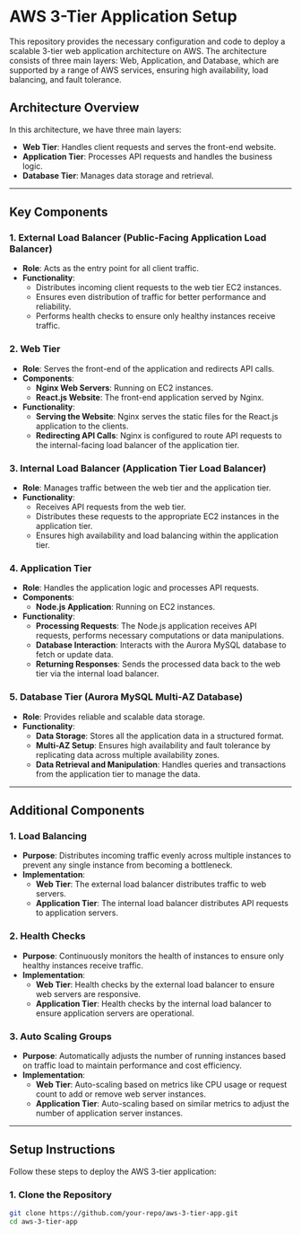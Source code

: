 # AWS 3-Tier Application Setup

This repository provides the necessary configuration and code to deploy a scalable 3-tier web application architecture on AWS. The architecture consists of three main layers: Web, Application, and Database, which are supported by a range of AWS services, ensuring high availability, load balancing, and fault tolerance.

## Architecture Overview

In this architecture, we have three main layers:

- **Web Tier**: Handles client requests and serves the front-end website.
- **Application Tier**: Processes API requests and handles the business logic.
- **Database Tier**: Manages data storage and retrieval.

---

## Key Components

### 1. External Load Balancer (Public-Facing Application Load Balancer)

- **Role**: Acts as the entry point for all client traffic.
- **Functionality**:
  - Distributes incoming client requests to the web tier EC2 instances.
  - Ensures even distribution of traffic for better performance and reliability.
  - Performs health checks to ensure only healthy instances receive traffic.

### 2. Web Tier

- **Role**: Serves the front-end of the application and redirects API calls.
- **Components**:
  - **Nginx Web Servers**: Running on EC2 instances.
  - **React.js Website**: The front-end application served by Nginx.
- **Functionality**:
  - **Serving the Website**: Nginx serves the static files for the React.js application to the clients.
  - **Redirecting API Calls**: Nginx is configured to route API requests to the internal-facing load balancer of the application tier.

### 3. Internal Load Balancer (Application Tier Load Balancer)

- **Role**: Manages traffic between the web tier and the application tier.
- **Functionality**:
  - Receives API requests from the web tier.
  - Distributes these requests to the appropriate EC2 instances in the application tier.
  - Ensures high availability and load balancing within the application tier.

### 4. Application Tier

- **Role**: Handles the application logic and processes API requests.
- **Components**:
  - **Node.js Application**: Running on EC2 instances.
- **Functionality**:
  - **Processing Requests**: The Node.js application receives API requests, performs necessary computations or data manipulations.
  - **Database Interaction**: Interacts with the Aurora MySQL database to fetch or update data.
  - **Returning Responses**: Sends the processed data back to the web tier via the internal load balancer.

### 5. Database Tier (Aurora MySQL Multi-AZ Database)

- **Role**: Provides reliable and scalable data storage.
- **Functionality**:
  - **Data Storage**: Stores all the application data in a structured format.
  - **Multi-AZ Setup**: Ensures high availability and fault tolerance by replicating data across multiple availability zones.
  - **Data Retrieval and Manipulation**: Handles queries and transactions from the application tier to manage the data.

---

## Additional Components

### 1. Load Balancing

- **Purpose**: Distributes incoming traffic evenly across multiple instances to prevent any single instance from becoming a bottleneck.
- **Implementation**:
  - **Web Tier**: The external load balancer distributes traffic to web servers.
  - **Application Tier**: The internal load balancer distributes API requests to application servers.

### 2. Health Checks

- **Purpose**: Continuously monitors the health of instances to ensure only healthy instances receive traffic.
- **Implementation**:
  - **Web Tier**: Health checks by the external load balancer to ensure web servers are responsive.
  - **Application Tier**: Health checks by the internal load balancer to ensure application servers are operational.

### 3. Auto Scaling Groups

- **Purpose**: Automatically adjusts the number of running instances based on traffic load to maintain performance and cost efficiency.
- **Implementation**:
  - **Web Tier**: Auto-scaling based on metrics like CPU usage or request count to add or remove web server instances.
  - **Application Tier**: Auto-scaling based on similar metrics to adjust the number of application server instances.

---

## Setup Instructions

Follow these steps to deploy the AWS 3-tier application:

### 1. Clone the Repository

```bash
git clone https://github.com/your-repo/aws-3-tier-app.git
cd aws-3-tier-app
